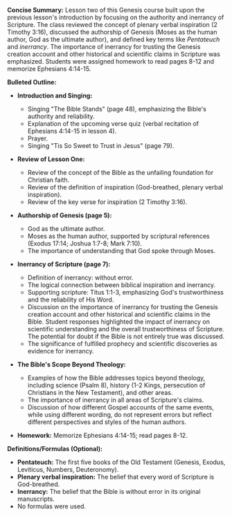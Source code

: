 **Concise Summary:** Lesson two of this Genesis course built upon the previous lesson's introduction by focusing on the authority and inerrancy of Scripture.  The class reviewed the concept of plenary verbal inspiration (2 Timothy 3:16), discussed the authorship of Genesis (Moses as the human author, God as the ultimate author), and defined key terms like *Pentateuch* and *inerrancy*. The importance of inerrancy for trusting the Genesis creation account and other historical and scientific claims in Scripture was emphasized.  Students were assigned homework to read pages 8-12 and memorize Ephesians 4:14-15.


**Bulleted Outline:**

* **Introduction and Singing:**
    * Singing "The Bible Stands" (page 48), emphasizing the Bible's authority and reliability.
    * Explanation of the upcoming verse quiz (verbal recitation of Ephesians 4:14-15 in lesson 4).
    * Prayer.
    * Singing "Tis So Sweet to Trust in Jesus" (page 79).

* **Review of Lesson One:**
    * Review of the concept of the Bible as the unfailing foundation for Christian faith.
    * Review of the definition of inspiration (God-breathed, plenary verbal inspiration).
    * Review of the key verse for inspiration (2 Timothy 3:16).

* **Authorship of Genesis (page 5):**
    * God as the ultimate author.
    * Moses as the human author, supported by scriptural references (Exodus 17:14; Joshua 1:7-8; Mark 7:10).
    * The importance of understanding that God spoke through Moses.

* **Inerrancy of Scripture (page 7):**
    * Definition of inerrancy: without error.
    * The logical connection between biblical inspiration and inerrancy.
    * Supporting scripture: Titus 1:1-3, emphasizing God's trustworthiness and the reliability of His Word.
    * Discussion on the importance of inerrancy for trusting the Genesis creation account and other historical and scientific claims in the Bible.  Student responses highlighted the impact of inerrancy on scientific understanding and the overall trustworthiness of Scripture.  The potential for doubt if the Bible is not entirely true was discussed.
    * The significance of fulfilled prophecy and scientific discoveries as evidence for inerrancy.

* **The Bible's Scope Beyond Theology:**
    * Examples of how the Bible addresses topics beyond theology, including science (Psalm 8), history (1-2 Kings, persecution of Christians in the New Testament), and other areas.
    * The importance of inerrancy in all areas of Scripture's claims.
    * Discussion of how different Gospel accounts of the same events, while using different wording, do not represent errors but reflect different perspectives and styles of the human authors.


* **Homework:** Memorize Ephesians 4:14-15; read pages 8-12.


**Definitions/Formulas (Optional):**

* **Pentateuch:** The first five books of the Old Testament (Genesis, Exodus, Leviticus, Numbers, Deuteronomy).
* **Plenary verbal inspiration:** The belief that every word of Scripture is God-breathed.
* **Inerrancy:** The belief that the Bible is without error in its original manuscripts.
* No formulas were used.

